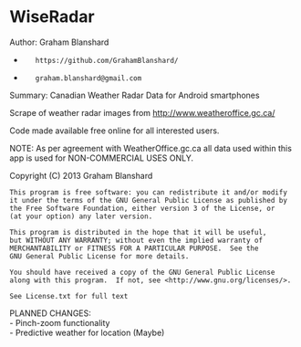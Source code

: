 WiseRadar  
=========

Author: Graham Blanshard  
-        https://github.com/GrahamBlanshard/  
-        graham.blanshard@gmail.com  

Summary: Canadian Weather Radar Data for Android smartphones  

Scrape of weather radar images from http://www.weatheroffice.gc.ca/  

Code made available free online for all interested users.  

NOTE: As per agreement with WeatherOffice.gc.ca all data used within this app is used for NON-COMMERCIAL USES ONLY.

Copyright (C) 2013  Graham Blanshard

    This program is free software: you can redistribute it and/or modify  
    it under the terms of the GNU General Public License as published by  
    the Free Software Foundation, either version 3 of the License, or  
    (at your option) any later version.  
 
    This program is distributed in the hope that it will be useful,  
    but WITHOUT ANY WARRANTY; without even the implied warranty of  
    MERCHANTABILITY or FITNESS FOR A PARTICULAR PURPOSE.  See the  
    GNU General Public License for more details.  

    You should have received a copy of the GNU General Public License  
    along with this program.  If not, see <http://www.gnu.org/licenses/>.  

	See License.txt for full text
	  
PLANNED CHANGES:  
	- Pinch-zoom functionality  
	- Predictive weather for location (Maybe)

